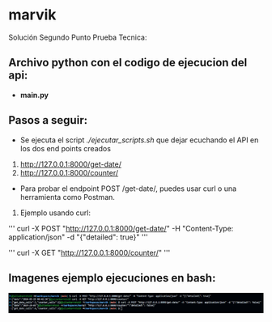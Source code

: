 # marvik
Solución Segundo Punto Prueba Tecnica:

## Archivo python con el codigo de ejecucion del api:

* **main.py**

## Pasos a seguir:

* Se ejecuta el script *./ejecutar_scripts.sh* que dejar ecuchando el API en los dos end points creados 
1. http://127.0.0.1:8000/get-date/
2. http://127.0.0.1:8000/counter/

* Para probar el endpoint POST /get-date/, puedes usar curl o una herramienta como Postman. 
1. Ejemplo usando curl:

 '''
 curl -X POST "http://127.0.0.1:8000/get-date/" -H "Content-Type: application/json" -d "{\"detailed\": true}"
 '''

 '''
 curl -X GET "http://127.0.0.1:8000/counter/"
 '''

## Imagenes ejemplo ejecuciones en bash:

![alt text](image.png)